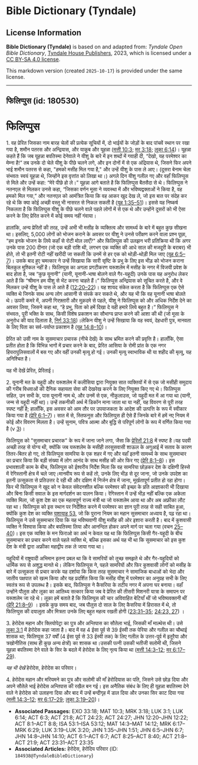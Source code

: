 # Bible Dictionary (Tyndale)

## License Information

**Bible Dictionary (Tyndale)** is based on and adapted from: _Tyndale Open Bible Dictionary_, [Tyndale House Publishers](https://tyndaleopenresources.com/), 2023, which is licensed under a [CC BY-SA 4.0 license](https://creativecommons.org/licenses/by-sa/4.0/legalcode.en).

This markdown version (created `2025-10-17`) is provided under the same license.



--------------------------------

## फिलिप्पुस (id: 180530)

फिलिप्पुस
=========

1\. वह प्रेरित जिसका नाम बारह चेलों की प्रत्येक सूचियों में, दो भाईयों के जोड़ों के बाद पांचवें स्थान पर रखा गया है, शमौन पतरस और अन्द्रियास, और याकूब और यूहन्ना ([मत्ती 10:3](https://ref.ly/Matt10:3); [मर 3:18](https://ref.ly/Mark3:18); [लूका 6:14](https://ref.ly/Luke6:14))। यूहन्ना कहते हैं कि जब यूहन्ना बपतिस्मा देनेवाले ने यीशु के बारे में इन शब्दों में गवाही दी, “देखो, यह परमेश्वर का मेम्ना है!” तब उनके दो चेले यीशु के पीछे चलने लगे, और इन दोनों में से एक अंद्रियास थे, जिसने फिर अपने भाई शमौन पतरस से कहा, "हमको मसीह मिल गया है," और उन्हें यीशु के पास ले आए। (दूसरा बेनाम चेला संभवतः स्वयं यूहन्ना थे, जिन्होंने इस वृत्तांत को लिखा था।) अगले दिन यीशु गलील गए और वहाँ फिलिप्पुस से मिले और उन्हें कहा: “मेरे पीछे हो ले।” यूहन्ना आगे बताते है कि फिलिप्पुस बैतसैदा से थे। फिलिप्पुस ने नतनएल से मिलकर उनसे कहा, “जिसका वर्णन मूसा ने व्यवस्था में और भविष्यद्वक्ताओं ने किया है, वह हमको मिल गया,” और नतनएल को आमंत्रित किया कि वह आकर खुद देख ले, जो इस बात पर संदेह कर रहे थे कि क्या कोई अच्छी वस्तु भी नासरत से निकल सकती है ([यूह 1:35–51](https://ref.ly/John1:35-John1:51))। इससे यह निष्कर्ष निकलता है कि फिलिप्पुस यीशु के पीछे चलने वाले पहले लोगों में से एक थे और उन्होंने दूसरों को भी ऐसा करने के लिए प्रेरित करने में कोई समय नहीं गंवाया।

हालांकि, अन्य प्रेरितों की तरह, उन्हें अभी भी मसीह के व्यक्तित्व और सामर्थ्य के बारे में बहुत कुछ सीखना था। इसलिए, 5,000 लोगों को भोजन कराने के अवसर पर यीशु ने उनसे परीक्षण करने वाला प्रश्न पूछा, "हम इनके भोजन के लिये कहाँ से रोटी मोल लाएँ?" और फिलिप्पुस की उलझन भरी प्रतिक्रिया थी कि अगर उनके पास 200 दीनार (जो एक बड़ी राशि थी, लगभग एक व्यक्ति की आधे साल की मजदूरी के बराबर) भी होते, तो भी इतनी रोटी नहीं खरीदी जा सकती कि उनमें से हर एक को थोड़ी\-थोड़ी मिल जाए ([यूह 6:5–7](https://ref.ly/John6:5-John6:7))। उसके बाद हुए चमत्कार ने उन्हें सिखाया कि सारी सृष्टि के प्रभु के लिए इस भीड़ को भोजन कराना बिलकुल मुश्किल नहीं है। फिलिप्पुस का अगला प्रगटीकरण यरूशलेम में मसीह के नगर में विजयी प्रवेश के बाद होता है, जब “कुछ यूनानी” (यानी, यूनानी\-भाषा बोलने वाले गैर\-यहूदी) उनके पास यह अनुरोध लेकर आते हैं कि “श्रीमान हम यीशु से भेंट करना चाहते हैं।” फिलिप्पुस अन्द्रियास को सूचित करते है, और वे मिलकर उन्हें यीशु के पास ले आते हैं ([12:20–22](https://ref.ly/John12:20-John12:22))। यह शायद संकेत करता है कि फिलिप्पुस एक ऐसे व्यक्ति थे जिनके साथ अन्य लोग आसानी से संपर्क कर सकते थे, और यह भी कि वह यूनानी भाषा बोलते थे। ऊपरी कमरे में, अपनी गिरफ़्तारी और मुक़दमे से पहले, यीशु ने फिलिप्पुस को और अधिक निर्देश देने का अवसर लिया, जिसने कहा था, “हे प्रभु, पिता को हमें दिखा दे यही हमारे लिये बहुत है।” फिलिप्पुस ने संभवतः, पूरी भक्ति के साथ, किसी विशेष प्रकाशन का सौभाग्य प्राप्त करने की आशा की थी (जो मूसा के अनुरोध की याद दिलाता है, [निर्ग 33:18](https://ref.ly/Exod33:18))।लेकिन यीशु ने उन्हें सिखाया कि वह स्वयं, देहधारी पुत्र, मानवता के लिए पिता का सर्व\-पर्याप्त प्रकाशन है ([यूह 14:8–10](https://ref.ly/John14:8-John14:10))।

प्रेरित को उसी नाम के सुसमाचार प्रचारक (नीचे देखें) के साथ भ्रमित करने की प्रवृत्ति है। हालाँकि, ऐसा प्रतीत होता है कि विभिन्न भागों में प्रचार करने के बाद, प्रेरित आसिया के रोमी प्रांत के एक नगर हियरापुलिसवालों में बस गए और वहीं उनकी मृत्यु हो गई। उनकी मृत्यु स्वाभाविक थी या शहीद की मृत्यु, यह अनिश्चित है।

यह भी देखें प्रेरित, प्रेरिताई।

2\. यूनानी मत के यहूदी और यरूशलेम में कलीसिया द्वारा नियुक्त सात व्यक्तियों में से एक जो मसीही समुदाय की गरीब विधवाओं की दैनिक सहायता सेवा की देखरेख करने के लिए नियुक्त किए गए थे। फिलिप्पुस सहित, उन सभी के, पास यूनानी नाम थे, और उनमें से एक, नीकुलाउस, जो यहूदी मत में आ गया था (यानी, जन्म से यहूदी नहीं था)। उन्हें तकनीकी अर्थ में डिकॉन माना जाता था या नहीं, यह विवरण से पूरी तरह स्पष्ट नहीं है; हालाँकि, इस अवसर को आम तौर पर उपयाजकता के आदेश की उत्पत्ति के रूप में स्वीकार किया गया है ([प्रेरि 6:1–7](https://ref.ly/Acts6:1-Acts6:7))। सात में से, स्तिफनुस और फिलिप्पुस ही ऐसे हैं जिनके बारे में हमें नए नियम में कोई और विवरण मिलता है। उन्हें सुनाम, पवित्र आत्मा और बुद्धि से परिपूर्ण लोगों के रूप में वर्णित किया गया है (v [3](https://ref.ly/Acts6:3))।

फिलिप्पुस को "सुसमाचार प्रचारक" के रूप में जाना जाने लगा, जैसा कि [प्रेरितों 21:8](https://ref.ly/Acts21:8) में स्पष्ट है।यह पदवी अच्छी तरह से योग्य थी, क्योंकि जब यरूशलेम के मसीही तरसुसवासी शाऊल के अगुआई में सताव के कारण तितर\-बितर हो गए, तो फिलिप्पुस सामरिया के एक शहर में गए और वहाँ इतनी सामर्थ्य के साथ सुसमाचार का प्रचार किया कि बड़ी संख्या में लोग आनंद के साथ मसीह की ओर फिर गए ([प्रेरि 8:1–8](https://ref.ly/Acts8:1-Acts8:8))। इस प्रभावशाली काम के बीच, फिलिप्पुस को ईश्‍वरीय निर्देश मिला कि वह सामरिया छोड़कर देश के दक्षिणी हिस्से में रेगिस्तानी क्षेत्र में चले जाए।मानवीय रूप से कहें तो, उनके लिए भीड़ से दूर जाना, जो उनके उपदेश का इतनी उत्सुकता से प्रतिउत्तर दे रही थी और दक्षिण में निर्जन क्षेत्र में जाना, मूर्खतापूर्ण प्रतीत हो रहा होगा। फिर भी फिलिप्पुस ने खुद को न केवल संवेदनशील बल्कि परमेश्वर की इच्छा के प्रति आज्ञाकारी भी दिखाया और बिना किसी सवाल के इस मार्गदर्शन का पालन किया। रेगिस्तान में उन्हें भीड़ नहीं बल्कि एक अकेला व्यक्ति मिला, जो कूश देश का एक महत्वपूर्ण राज्य मंत्री था जो यरूशलेम आया था और अब अफ्रीका लौट रहा था। फिलिप्पुस को इस स्थान पर निर्देशित करने में परमेश्वर का ज्ञान पूरी तरह से सही साबित हुआ, क्योंकि कुश देश का व्यक्ति [यशायाह 53](https://ref.ly/Isa53:1-Isa53:12), जो कि पुराना नियम का महान सुसमाचार अध्याय है, पढ़ रहा था। फिलिप्पुस ने उसे सुसमाचार दिया कि यह भविष्यवाणी यीशु मसीह की ओर इशारा करती है। बाद में कुशवासी व्यक्ति ने विश्वास किया और बपतिस्मा लिया और आनन्दित होकर अपने मार्ग पर चला गया (वचन [25–40](https://ref.ly/Acts8:25-Acts8:40))। इस एक व्यक्ति के मन फिराओ का अर्थ न केवल यह था कि फिलिप्पुस किसी गैर\-यहूदी के बीच सुसमाचार का प्रचार करने वाले पहले व्यक्ति थे, बल्कि इसका अर्थ यह भी था कि सुसमाचार को इस कुश देश के मंत्री द्वारा अफ्रीका महाद्वीप तक ले जाया गया था।

यहूदियों में राष्ट्रवादी अभिमान इतना प्रबल था कि वे सामरियों को तुच्छ समझते थे और गैर\-यहूदियों को धार्मिक रूप से अशुद्ध मानते थे। लेकिन फिलिप्पुस ने, पहले सामरियों और फिर कुशवासी लोगों को मसीह के बारे में उत्सुकता से प्रचार करके यह दर्शाया कि किस तरह सुसमाचार ने सामाजिक बाधाओं को भेदा और जातीय पक्षपात को खत्म किया और यह प्रदर्शित किया कि मसीह यीशु में परमेश्वर का अनुग्रह सभी के लिए स्वतंत्र रूप से उपलब्ध है। इसके बाद, फिलिप्पुस ने कैसरिया के तटीय नगर में अपना घर बनाया। वहाँ उन्होंने पौलुस और लूका का आतिथ्य सत्कार किया जब वे प्रेरित की तीसरी मिशनरी यात्रा के समापन पर यरूशलेम जा रहे थे। लूका हमें बताते है कि फिलिप्पुस की चार अविवाहित बेटियाँ थीं जो भविष्यवक्तनी थीं ([प्रेरि 21:8–9](https://ref.ly/Acts21:8-Acts21:9)) । इसके कुछ समय बाद, जब पौलुस दो साल के लिए कैसरिया में हिरासत में थे, तो फिलिप्पुस की दयालुता और मित्रता उनके लिए बहुत महत्व रखती होगी ([23:31–35](https://ref.ly/Acts23:31-Acts23:35); [24:23, 27](https://ref.ly/Acts24:23)) ।

3\. हेरोदेस महान और क्लियोपेट्रा का पुत्र और अन्तिपास का सौतेला भाई, जिसकी माँ माल्थेस थी। उसे [लूका 3:1](https://ref.ly/Luke3:1) में हेरोदेस कहा जाता है। बाद में वह 4 ईसा पूर्व से 39 ईस्वी तक पेरिया और गलील का चौथाई शासक था; फिलिप्पुस 37 वर्षों (4 ईसा पूर्व से 33 ईस्वी तक) के लिए गलील के उत्तर\-पूर्व में इतूरैया और त्रखोनीतिस (साथ ही कुछ अन्य क्षेत्रों) का शासक था।उसकी पत्नी उसकी भतीजी सलोमी थी, जिसने यूहन्ना बपतिस्मा देने वाले के सिर के बदले में हेरोदेस के लिए नृत्य किया था ([मत्ती 14:3–12](https://ref.ly/Matt14:3-Matt14:12); [मर 6:17–29](https://ref.ly/Mark6:17-Mark6:29)).

*यह भी देखें* हेरोदेस, हेरोदेस का परिवार।

4\. हेरोदेस महान और मरियमने का पुत्र और सलोमी की माँ हेरोदियास का पति, जिसने उसे छोड़ दिया और अपने सौतेले भाई हेरोदेस अन्तिपास की रखैल बन गई। इस अनैतिक संबंध के लिए ही यूहन्ना बपतिस्मा देने वाले ने हेरोदेस को उलाहना दिया और बाद में उन्हें बन्दीगृह में डाल दिया और उनका सिर काट दिया गया ([मत्ती 14:3–12](https://ref.ly/Matt14:3-Matt14:12); [मर 6:17–29](https://ref.ly/Mark6:17-Mark6:29); [लूका 3:19–20](https://ref.ly/Luke3:19-Luke3:20))।

* **Associated Passages:** EXO 33:18; MAT 10:3; MRK 3:18; LUK 3:1; LUK 6:14; ACT 6:3; ACT 21:8; ACT 24:23; ACT 24:27; JHN 12:20–JHN 12:22; ACT 8:1–ACT 8:8; ISA 53:1–ISA 53:12; MAT 14:3–MAT 14:12; MRK 6:17–MRK 6:29; LUK 3:19–LUK 3:20; JHN 1:35–JHN 1:51; JHN 6:5–JHN 6:7; JHN 14:8–JHN 14:10; ACT 6:1–ACT 6:7; ACT 8:25–ACT 8:40; ACT 21:8–ACT 21:9; ACT 23:31–ACT 23:35
* **Associated Articles:** हेरोदेस, हेरोदिय परिवार (ID: `184938@TyndaleBibleDictionary`)


